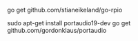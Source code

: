 

go get github.com/stianeikeland/go-rpio

sudo apt-get install portaudio19-dev
go get github.com/gordonklaus/portaudio
